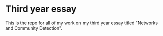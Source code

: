 # Third year essay
This is the repo for all of my work on my third year essay titled "Networks and Community Detection".
